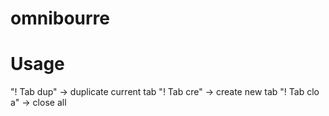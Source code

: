 # omnibourre

# Usage
"! Tab dup" -> duplicate current tab
"! Tab cre" -> create new tab
"! Tab clo a" -> close all
